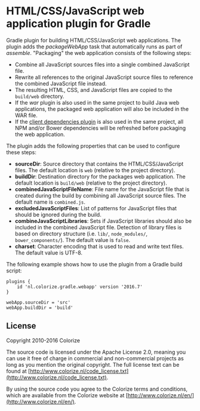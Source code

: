 HTML/CSS/JavaScript web application plugin for Gradle
=====================================================

Gradle plugin for building HTML/CSS/JavaScript web applications. The plugin adds the 
*packageWebApp* task that automatically runs as part of *assemble*. "Packaging" the web 
application consists of the following steps:

  - Combine all JavaScript sources files into a single combined JavaScript file.
  - Rewrite all references to the original JavaScript source files to reference the combined
    JavaScript file instead.
  - The resulting HTML, CSS, and JavaScript files are copied to the `build/web` directory.
  - If the *war* plugin is also used in the same project to build Java web applications, the 
    packaged web application will also be included in the WAR file.
  - If the [client dependencies plugin](https://github.com/craigburke/client-dependencies-gradle)
    is also used in the same project, all NPM and/or Bower dependencies will be refreshed before
    packaging the web application.
  
The plugin adds the following properties that can be used to configure these steps:

  - **sourceDir**: Source directory that contains the HTML/CSS/JavaScript files. The default
    location is `web` (relative to the project directory).
  - **buildDir**: Destination directory for the packages web application. The default location is
    `build/web` (relative to the project directory).
  - **combinedJavaScriptFileName**: File name for the JavaScript file that is created during the
    build by combining all JavaScript source files. The default name is `combined.js`.
  - **excludedJavaScriptFiles**: List of patterns for JavaScript files that should be ignored
    during the build. 
  - **combineJavaScriptLibraries**: Sets if JavaScript libraries should also be included in the
    combined JavaScript file. Detection of library files is based on directory structure (i.e.
    `lib/`, `node_modules/`, `bower_components/`). The default value is `false`.
  - **charset**: Character encoding that is used to read and write text files. The default value
    is UTF-8.
    
The following example shows how to use the plugin from a Gradle build script:

    plugins {
    	id 'nl.colorize.gradle.webapp' version '2016.7'
    }
    
    webApp.sourceDir = 'src'
    webApp.buildDir = 'build'

License
-------

Copyright 2010-2016 Colorize

The source code is licensed under the Apache License 2.0, meaning you can use it free of charge 
in commercial and non-commercial projects as long as you mention the original copyright.
The full license text can be found at 
[http://www.colorize.nl/code_license.txt](http://www.colorize.nl/code_license.txt).

By using the source code you agree to the Colorize terms and conditions, which are available 
from the Colorize website at [http://www.colorize.nl/en/](http://www.colorize.nl/en/).
